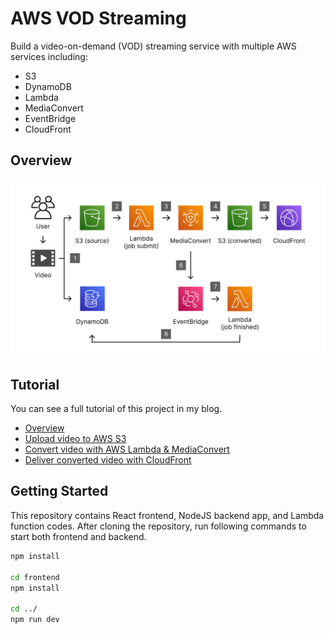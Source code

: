 # AWS VOD Streaming

Build a video-on-demand (VOD) streaming service with multiple AWS services including:

- S3
- DynamoDB
- Lambda
- MediaConvert
- EventBridge
- CloudFront

## Overview

![overview](./overview.png)

## Tutorial

You can see a full tutorial of this project in my blog.

- [Overview](https://blog.junkukim.com/posts/aws-vod-streaming-overview)
- [Upload video to AWS S3](https://blog.junkukim.com/posts/aws-vod-streaming-upload)
- [Convert video with AWS Lambda & MediaConvert](https://blog.junkukim.com/posts/aws-vod-streaming-convert)
- [Deliver converted video with CloudFront](https://blog.junkukim.com/posts/aws-vod-streaming-deliver)


## Getting Started

This repository contains React frontend, NodeJS backend app, and Lambda function codes. After cloning the repository, run following commands to start both frontend and backend.

```bash
npm install

cd frontend
npm install 

cd ../
npm run dev 
```
